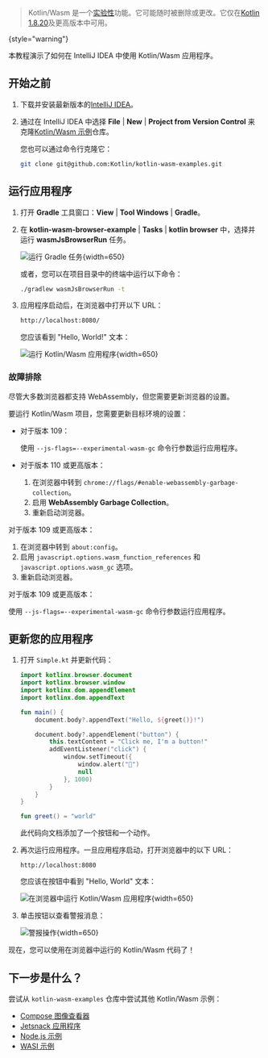 [//]: # (title: 在 IntelliJ IDEA 中开始使用 Kotlin/Wasm)

> Kotlin/Wasm 是一个[实验性](components-stability.md)功能。它可能随时被删除或更改。它仅在[Kotlin 1.8.20](releases.md)及更高版本中可用。
>
{style="warning"}

本教程演示了如何在 IntelliJ IDEA 中使用 Kotlin/Wasm 应用程序。

## 开始之前

1. 下载并安装最新版本的[IntelliJ IDEA](https://www.jetbrains.com/idea/)。
2. 通过在 IntelliJ IDEA 中选择 **File** | **New** | **Project from Version Control** 来克隆[Kotlin/Wasm 示例](https://github.com/Kotlin/kotlin-wasm-examples/tree/main)仓库。

   您也可以通过命令行克隆它：

   ```bash
   git clone git@github.com:Kotlin/kotlin-wasm-examples.git
   ```

## 运行应用程序

1. 打开 **Gradle** 工具窗口：**View** | **Tool Windows** | **Gradle**。
2. 在 **kotlin-wasm-browser-example** | **Tasks** | **kotlin browser** 中，选择并运行 **wasmJsBrowserRun** 任务。

   ![运行 Gradle 任务](wasm-gradle-task-window.png){width=650}

   或者，您可以在项目目录中的终端中运行以下命令：

   ```bash
   ./gradlew wasmJsBrowserRun -t
   ```

3. 应用程序启动后，在浏览器中打开以下 URL：

   ```bash
   http://localhost:8080/
   ```

   您应该看到 "Hello, World!" 文本：

   ![运行 Kotlin/Wasm 应用程序](wasm-app-run.png){width=650}

### 故障排除

尽管大多数浏览器都支持 WebAssembly，但您需要更新浏览器的设置。

要运行 Kotlin/Wasm 项目，您需要更新目标环境的设置：

<tabs>
<tab title="Chrome">

* 对于版本 109：

  使用 `--js-flags=--experimental-wasm-gc` 命令行参数运行应用程序。

* 对于版本 110 或更高版本：

    1. 在浏览器中转到 `chrome://flags/#enable-webassembly-garbage-collection`。
    2. 启用 **WebAssembly Garbage Collection**。
    3. 重新启动浏览器。

</tab>
<tab title="Firefox">

对于版本 109 或更高版本：

1. 在浏览器中转到 `about:config`。
2. 启用 `javascript.options.wasm_function_references` 和 `javascript.options.wasm_gc` 选项。
3. 重新启动浏览器。

</tab>
<tab title="Edge">

对于版本 109 或更高版本：

使用 `--js-flags=--experimental-wasm-gc` 命令行参数运行应用程序。

</tab>
</tabs>

## 更新您的应用程序

1. 打开 `Simple.kt` 并更新代码：

   ```kotlin
   import kotlinx.browser.document
   import kotlinx.browser.window
   import kotlinx.dom.appendElement
   import kotlinx.dom.appendText
   
   fun main() {
       document.body?.appendText("Hello, ${greet()}!")
   
       document.body?.appendElement("button") {
           this.textContent = "Click me, I'm a button!"
           addEventListener("click") {
               window.setTimeout({
                   window.alert("👋")
                   null
               }, 1000)
           }
       }
   }
   
   fun greet() = "world"
   ```

   此代码向文档添加了一个按钮和一个动作。

2. 再次运行应用程序。一旦应用程序启动，打开浏览器中的以下 URL：

   ```text
   http://localhost:8080
   ```

   您应该在按钮中看到 "Hello, World" 文本：

   ![在浏览器中运行 Kotlin/Wasm 应用程序](wasm-updated-app-run.png){width=650}

3. 单击按钮以查看警报消息：

   ![警报操作](wasm-button-click.png){width=650}

现在，您可以使用在浏览器中运行的 Kotlin/Wasm 代码了！

## 下一步是什么？

尝试从 `kotlin-wasm-examples` 仓库中尝试其他 Kotlin/Wasm 示例：

* [Compose 图像查看器](https://github.com/Kotlin/kotlin-wasm-examples/tree/main/compose-imageviewer)
* [Jetsnack 应用程序](https://github.com/Kotlin/kotlin-wasm-examples/tree/main/compose-jetsnack)
* [Node.js 示例](https://github.com/Kotlin/kotlin-wasm-examples/tree/main/nodejs-example)
* [WASI 示例](https://github.com/Kotlin/kotlin-wasm-examples/tree/main/wasi-example)